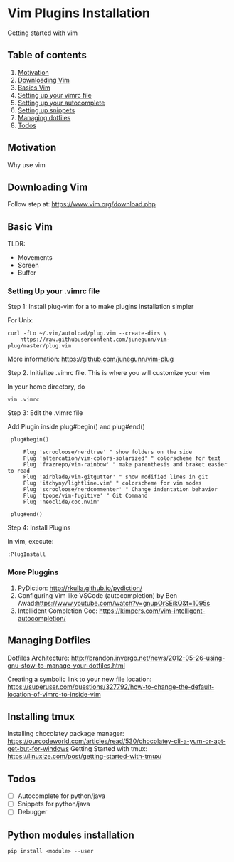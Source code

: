 # Vim Plugins Installation

Getting started with vim

## Table of contents

1. [Motivation](#motivation)
2. [Downloading Vim](#download-vim)
3. [Basics Vim](#basics-vim)
4. [Setting up your vimrc file](#setup-vimrc)
5. [Setting up your autocomplete](#autocomplete)
6. [Setting up snippets](#snippets)
7. [Managing dotfiles](#dotfiles)
8. [Todos](#todos)

## Motivation

Why use vim

## Downloading Vim

Follow step at: https://www.vim.org/download.php

## Basic Vim

TLDR: 

- Movements
- Screen
- Buffer

### Setting Up your .vimrc file

Step 1: Install plug-vim for a to make plugins installation simpler

For Unix:

```
curl -fLo ~/.vim/autoload/plug.vim --create-dirs \
    https://raw.githubusercontent.com/junegunn/vim-plug/master/plug.vim
```

More information: https://github.com/junegunn/vim-plug

Step 2. Initialize .vimrc file. This is where you will customize your vim

In your home directory, do

```
vim .vimrc
```
Step 3: Edit the .vimrc file

Add Plugin inside plug#begin() and plug#end()

```
 plug#begin() 

	 Plug 'scrooloose/nerdtree' " show folders on the side
	 Plug 'altercation/vim-colors-solarized' " colorscheme for text
	 Plug 'frazrepo/vim-rainbow' " make parenthesis and braket easier to read
	 Plug 'airblade/vim-gitgutter' " show modified lines in git
	 Plug 'itchyny/lightline.vim' " colorscheme for vim modes
	 Plug 'scrooloose/nerdcommenter' " Change indentation behavior
	 Plug 'tpope/vim-fugitive' " Git Command
	 Plug 'neoclide/coc.nvim'

 plug#end()
```
Step 4: Install Plugins

In vim, execute:

```
:PlugInstall
```

### More Pluggins

1. PyDiction: http://rkulla.github.io/pydiction/
2. Configuring Vim like VSCode (autocompletion) by Ben Awad:https://www.youtube.com/watch?v=gnupOrSEikQ&t=1095s 
3. Intellident Completion Coc: https://kimpers.com/vim-intelligent-autocompletion/


## Managing Dotfiles

Dotfiles Architecture: http://brandon.invergo.net/news/2012-05-26-using-gnu-stow-to-manage-your-dotfiles.html

Creating a symbolic link to your new file location:
https://superuser.com/questions/327792/how-to-change-the-default-location-of-vimrc-to-inside-vim

## Installing tmux

Installing chocolatey package manager: https://ourcodeworld.com/articles/read/530/chocolatey-cli-a-yum-or-apt-get-but-for-windows
Getting Started with tmux: https://linuxize.com/post/getting-started-with-tmux/

## Todos

- [ ] Autocomplete for python/java
- [ ] Snippets for python/java
- [ ] Debugger

## Python modules installation

`` pip install <module> --user ``
